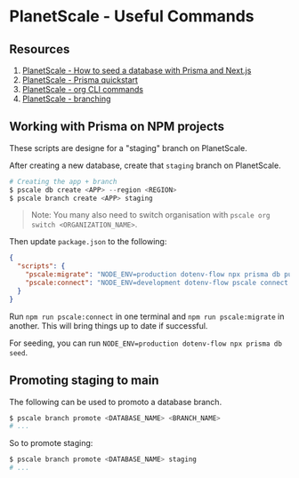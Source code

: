 # PlanetScale - Useful Commands

## Resources

1. [PlanetScale - How to seed a database with Prisma and Next.js](https://planetscale.com/blog/how-to-seed-a-database-with-prisma-and-next-js)
2. [PlanetScale - Prisma quickstart](https://docs.planetscale.com/tutorials/prisma-quickstart)
3. [PlanetScale - org CLI commands](https://docs.planetscale.com/reference/org)
4. [PlanetScale - branching](https://docs.planetscale.com/concepts/branching)

## Working with Prisma on NPM projects

These scripts are designe for a "staging" branch on PlanetScale.

After creating a new database, create that `staging` branch on PlanetScale.

```s
# Creating the app + branch
$ pscale db create <APP> --region <REGION>
$ pscale branch create <APP> staging
```

> Note: You many also need to switch organisation with `pscale org switch <ORGANIZATION_NAME>`.

Then update `package.json` to the following:

```json
{
  "scripts": {
    "pscale:migrate": "NODE_ENV=production dotenv-flow npx prisma db push --preview-feature",
    "pscale:connect": "NODE_ENV=development dotenv-flow pscale connect wol-dev staging --port 3309"
  }
}
```

Run `npm run pscale:connect` in one terminal and `npm run pscale:migrate` in another. This will bring things up to date if successful.

For seeding, you can run `NODE_ENV=production dotenv-flow npx prisma db seed`.

## Promoting staging to main

The following can be used to promoto a database branch.

```s
$ pscale branch promote <DATABASE_NAME> <BRANCH_NAME>
# ...
```

So to promote staging:

```s
$ pscale branch promote <DATABASE_NAME> staging
# ...
```
